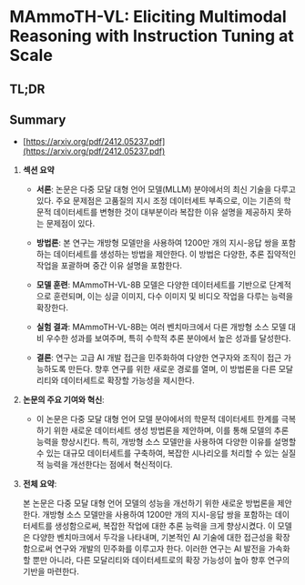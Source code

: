 # MAmmoTH-VL: Eliciting Multimodal Reasoning with Instruction Tuning at Scale
## TL;DR
## Summary
- [https://arxiv.org/pdf/2412.05237.pdf](https://arxiv.org/pdf/2412.05237.pdf)

1. **섹션 요약**

   - **서론**: 논문은 다중 모달 대형 언어 모델(MLLM) 분야에서의 최신 기술을 다루고 있다. 주요 문제점은 고품질의 지시 조정 데이터세트 부족으로, 이는 기존의 학문적 데이터세트를 변형한 것이 대부분이라 복잡한 이유 설명을 제공하지 못하는 문제점이 있다.

   - **방법론**: 본 연구는 개방형 모델만을 사용하여 1200만 개의 지시-응답 쌍을 포함하는 데이터세트를 생성하는 방법을 제안한다. 이 방법은 다양한, 추론 집약적인 작업을 포괄하며 중간 이유 설명을 포함한다.

   - **모델 훈련**: MAmmoTH-VL-8B 모델은 다양한 데이터세트를 기반으로 단계적으로 훈련되며, 이는 싱글 이미지, 다수 이미지 및 비디오 작업을 다루는 능력을 확장한다.

   - **실험 결과**: MAmmoTH-VL-8B는 여러 벤치마크에서 다른 개방형 소스 모델 대비 우수한 성과를 보여주며, 특히 수학적 추론 분야에서 높은 성과를 달성한다.

   - **결론**: 연구는 고급 AI 개발 접근을 민주화하여 다양한 연구자와 조직이 접근 가능하도록 만든다. 향후 연구를 위한 새로운 경로를 열며, 이 방법론을 다른 모달리티와 데이터세트로 확장할 가능성을 제시한다.

2. **논문의 주요 기여와 혁신**:

   - 이 논문은 다중 모달 대형 언어 모델 분야에서의 학문적 데이터세트 한계를 극복하기 위한 새로운 데이터세트 생성 방법론을 제안하며, 이를 통해 모델의 추론 능력을 향상시킨다. 특히, 개방형 소스 모델만을 사용하여 다양한 이유를 설명할 수 있는 대규모 데이터세트를 구축하여, 복잡한 시나리오를 처리할 수 있는 실질적 능력을 개선한다는 점에서 혁신적이다.

3. **전체 요약**:

   본 논문은 다중 모달 대형 언어 모델의 성능을 개선하기 위한 새로운 방법론을 제안한다. 개방형 소스 모델만을 사용하여 1200만 개의 지시-응답 쌍을 포함하는 데이터세트를 생성함으로써, 복잡한 작업에 대한 추론 능력을 크게 향상시켰다. 이 모델은 다양한 벤치마크에서 두각을 나타내며, 기본적인 AI 기술에 대한 접근성을 확장함으로써 연구와 개발의 민주화를 이루고자 한다. 이러한 연구는 AI 발전을 가속화할 뿐만 아니라, 다른 모달리티와 데이터세트로의 확장 가능성이 높아 향후 연구의 기반을 마련한다.